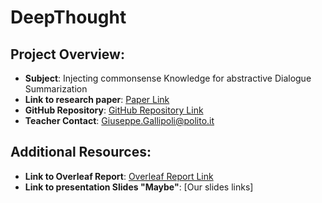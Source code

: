 # DeepThought

## Project Overview:
- **Subject**: Injecting commonsense Knowledge for abstractive Dialogue Summarization
- **Link to research paper**: [Paper Link](https://aclanthology.org/2022.coling-1.548)
- **GitHub Repository**: [GitHub Repository Link](https://github.com/SeungoneKim/SICK_Summarization)
- **Teacher Contact**: Giuseppe.Gallipoli@polito.it


## Additional Resources:
- **Link to Overleaf Report**: [Overleaf Report Link](https://it.overleaf.com/8765118175vsjkkbywsdxr#793b3a)
- **Link to presentation Slides "Maybe"**: [Our slides links]
